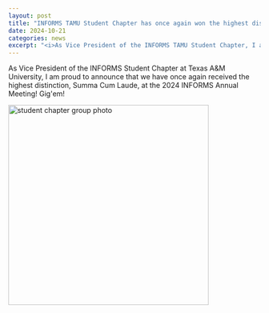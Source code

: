 ```yaml
---
layout: post
title: "INFORMS TAMU Student Chapter has once again won the highest distinction, Summa Cum Laude!"
date: 2024-10-21
categories: news
excerpt: "<i>As Vice President of the INFORMS TAMU Student Chapter, I am proud to announce...</i>"
---
```

As Vice President of the INFORMS Student Chapter at Texas A&M University, I am proud to announce that we have once again received the highest distinction, Summa Cum Laude, at the 2024 INFORMS Annual Meeting! Gig'em!

<div>
      <img src="https://yuhao-zhong.com/images/StudentChapterAward2024.png" alt="student chapter group photo" style="height: 400px;">
</div>
